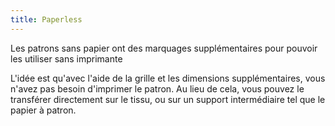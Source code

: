 ```yaml
---
title: Paperless
---
```


Les patrons sans papier ont des marquages supplémentaires pour pouvoir les utiliser sans imprimante

L'idée est qu'avec l'aide de la grille et les dimensions supplémentaires, vous n'avez pas besoin d'imprimer le patron. Au lieu de cela, vous pouvez le transférer directement sur le tissu, ou sur un support intermédiaire tel que le papier à patron.
